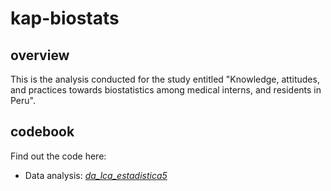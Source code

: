 # kap-biostats
## overview
This is the analysis conducted for the study entitled "Knowledge, attitudes, and practices towards biostatistics among medical interns, and residents in Peru".

## codebook
Find out the code here:
- Data analysis: [_da_lca_estadistica5_](https://github.com/culquichicon/kap-biostats/blob/master/da_lca_estadistica5.do)
